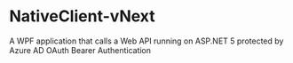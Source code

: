 # NativeClient-vNext
A WPF application that calls a Web API running on ASP.NET 5 protected by Azure AD OAuth Bearer Authentication
